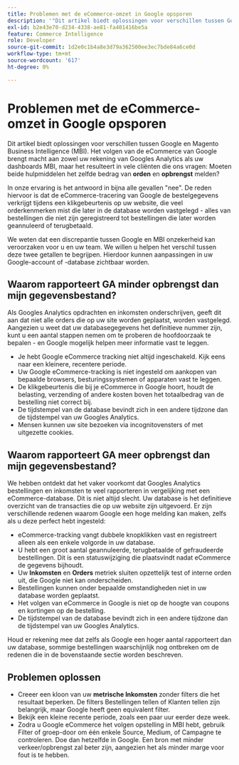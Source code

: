 ```yaml
---
title: Problemen met de eCommerce-omzet in Google opsporen
description: '"Dit artikel biedt oplossingen voor verschillen tussen Google en Magento Business Intelligence (MBI). Het volgen van de eCommerce van Google brengt macht aan zowel uw rekening van Googles Analytics als uw dashboards MBI, maar het resulteert in vele cliënten die ons vragen: Moeten beide hulpmiddelen het zelfde bedrag van **orders* en **opbrengst** melden?'''
exl-id: b2e43e70-d234-4338-ae81-fa401416be5a
feature: Commerce Intelligence
role: Developer
source-git-commit: 1d2e0c1b4a8e3d79a362500ee3ec7bde84a6ce0d
workflow-type: tm+mt
source-wordcount: '617'
ht-degree: 0%

---
```


# Problemen met de eCommerce-omzet in Google opsporen

Dit artikel biedt oplossingen voor verschillen tussen Google en Magento Business Intelligence (MBI). Het volgen van de eCommerce van Google brengt macht aan zowel uw rekening van Googles Analytics als uw dashboards MBI, maar het resulteert in vele cliënten die ons vragen: Moeten beide hulpmiddelen het zelfde bedrag van **orden** en **opbrengst** melden?

In onze ervaring is het antwoord in bijna alle gevallen &quot;nee&quot;. De reden hiervoor is dat de eCommerce-tracering van Google de bestelgegevens verkrijgt tijdens een klikgebeurtenis op uw website, die veel orderkenmerken mist die later in de database worden vastgelegd - alles van bestellingen die niet zijn geregistreerd tot bestellingen die later worden geannuleerd of terugbetaald.

We weten dat een discrepantie tussen Google en MBI onzekerheid kan veroorzaken voor u en uw team. We willen u helpen het verschil tussen deze twee getallen te begrijpen. Hierdoor kunnen aanpassingen in uw Google-account of -database zichtbaar worden.

## Waarom rapporteert GA **minder** opbrengst dan mijn gegevensbestand?

Als Googles Analytics opdrachten en inkomsten onderschrijven, geeft dit aan dat niet alle orders die op uw site worden geplaatst, worden vastgelegd. Aangezien u weet dat uw databasegegevens het definitieve nummer zijn, kunt u een aantal stappen nemen om te proberen de hoofdoorzaak te bepalen - en Google mogelijk helpen meer informatie vast te leggen.

* Je hebt Google eCommerce tracking niet altijd ingeschakeld. Kijk eens naar een kleinere, recentere periode.
* Uw Google eCommerce-tracking is niet ingesteld om aankopen van bepaalde browsers, besturingssystemen of apparaten vast te leggen.
* De klikgebeurtenis die bij je eCommerce in Google hoort, houdt de belasting, verzending of andere kosten boven het totaalbedrag van de bestelling niet correct bij.
* De tijdstempel van de database bevindt zich in een andere tijdzone dan de tijdstempel van uw Googles Analytics.
* Mensen kunnen uw site bezoeken via incognitovensters of met uitgezette cookies.

## Waarom rapporteert GA **meer** opbrengst dan mijn gegevensbestand?

We hebben ontdekt dat het vaker voorkomt dat Googles Analytics bestellingen en inkomsten te veel rapporteren in vergelijking met een eCommerce-database. Dit is niet altijd slecht. Uw database is het definitieve overzicht van de transacties die op uw website zijn uitgevoerd. Er zijn verschillende redenen waarom Google een hoge melding kan maken, zelfs als u deze perfect hebt ingesteld:

* eCommerce-tracking vangt dubbele knopklikken vast en registreert alleen als een enkele volgorde in uw database.
* U hebt een groot aantal geannuleerde, terugbetaalde of gefraudeerde bestellingen. Dit is een statuswijziging die plaatsvindt nadat eCommerce de gegevens bijhoudt.
* Uw **Inkomsten** en **Orders** metriek sluiten opzettelijk test of interne orden uit, die Google niet kan onderscheiden.
* Bestellingen kunnen onder bepaalde omstandigheden niet in uw database worden geplaatst.
* Het volgen van eCommerce in Google is niet op de hoogte van coupons en kortingen op de bestelling.
* De tijdstempel van de database bevindt zich in een andere tijdzone dan de tijdstempel van uw Googles Analytics.

Houd er rekening mee dat zelfs als Google een hoger aantal rapporteert dan uw database, sommige bestellingen waarschijnlijk nog ontbreken om de redenen die in de bovenstaande sectie worden beschreven.

## Problemen oplossen

* Creeer een kloon van uw **metrische Inkomsten** zonder filters die het resultaat beperken. De filters Bestellingen tellen of Klanten tellen zijn belangrijk, maar Google heeft geen equivalent filter.
* Bekijk een kleine recente periode, zoals een paar uur eerder deze week.
* Zodra u Google eCommerce het volgen opstelling in MBI hebt, gebruik Filter of groep-door om één enkele Source, Medium, of Campagne te controleren. Doe dan hetzelfde in Google. Een bron met minder verkeer/opbrengst zal beter zijn, aangezien het als minder marge voor fout is te hebben.
